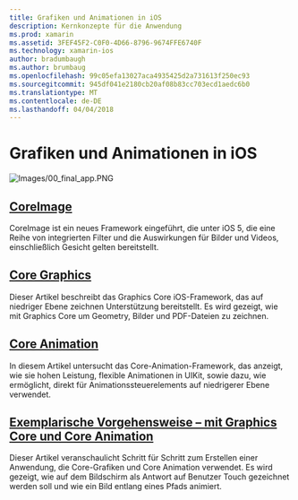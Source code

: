 ```yaml
---
title: Grafiken und Animationen in iOS
description: Kernkonzepte für die Anwendung
ms.prod: xamarin
ms.assetid: 3FEF45F2-C0F0-4D66-8796-9674FFE6740F
ms.technology: xamarin-ios
author: bradumbaugh
ms.author: brumbaug
ms.openlocfilehash: 99c05efa13027aca4935425d2a731613f250ec93
ms.sourcegitcommit: 945df041e2180cb20af08b83cc703ecd1aedc6b0
ms.translationtype: MT
ms.contentlocale: de-DE
ms.lasthandoff: 04/04/2018
---
```

# <a name="graphics-and-animation-in-ios"></a>Grafiken und Animationen in iOS

![Images/00_final_app.PNG](images/00-final-app.png "eine Beispiel-app ausführen") 


##  <a name="coreimageiosplatformgraphics-animation-iosintroduction-to-coreimagemd"></a>[CoreImage](~/ios/platform/graphics-animation-ios/introduction-to-coreimage.md)

CoreImage ist ein neues Framework eingeführt, die unter iOS 5, die eine Reihe von integrierten Filter und die Auswirkungen für Bilder und Videos, einschließlich Gesicht gelten bereitstellt.

##  <a name="core-graphicsiosplatformgraphics-animation-ioscore-graphicsmd"></a>[Core Graphics](~/ios/platform/graphics-animation-ios/core-graphics.md)

Dieser Artikel beschreibt das Graphics Core iOS-Framework, das auf niedriger Ebene zeichnen Unterstützung bereitstellt. Es wird gezeigt, wie mit Graphics Core um Geometry, Bilder und PDF-Dateien zu zeichnen.

##  <a name="core-animationiosplatformgraphics-animation-ioscore-animationmd"></a>[Core Animation](~/ios/platform/graphics-animation-ios/core-animation.md)

In diesem Artikel untersucht das Core-Animation-Framework, das anzeigt, wie sie hohen Leistung, flexible Animationen in UIKit, sowie dazu, wie ermöglicht, direkt für Animationssteuerelements auf niedrigerer Ebene verwendet.

##  <a name="walkthrough---using-core-graphics-and-core-animationiosplatformgraphics-animation-iosgraphics-animation-walkthroughmd"></a>[Exemplarische Vorgehensweise – mit Graphics Core und Core Animation](~/ios/platform/graphics-animation-ios/graphics-animation-walkthrough.md)

Dieser Artikel veranschaulicht Schritt für Schritt zum Erstellen einer Anwendung, die Core-Grafiken und Core Animation verwendet. Es wird gezeigt, wie auf dem Bildschirm als Antwort auf Benutzer Touch gezeichnet werden soll und wie ein Bild entlang eines Pfads animiert.



